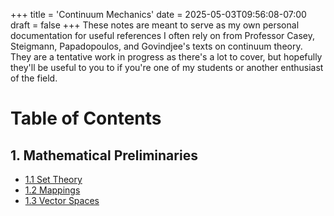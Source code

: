 +++
title = 'Continuum Mechanics'
date = 2025-05-03T09:56:08-07:00
draft = false
+++
These notes are meant to serve as my own personal documentation for useful references I often rely on from Professor Casey, Steigmann, Papadopoulos, and Govindjee's texts on continuum theory. They are a tentative work in progress as there's a lot to cover, but hopefully they'll be useful to you to if you're one of my students or another enthusiast of the field. 
# Table of Contents 
## 1. Mathematical Preliminaries
<ul>
    <li><a href="/academia/notes/cmech/set-theory/">1.1 Set Theory</a>
    <li><a href="/academia/notes/cmech/mappings/">1.2 Mappings</a>
    <li><a href="/academia/notes/cmech/vspaces/">1.3 Vector Spaces</a>
</ul>
